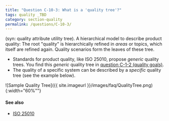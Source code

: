 ```yaml
---
title: "Question C-10-3: What is a 'quality tree'?"
tags: quality _TBD
category: section-quality
permalink: /questions/C-10-3/
---
```



(syn: quality attribute utility tree). A hierarchical model to describe
product quality: The root "quality" is hierarchically refined in _areas_ or
topics, which itself are refined again. Quality scenarios form the leaves of
these tree.

* Standards for product quality, like ISO 25010, propose _generic_ quality trees. You find this _generic_ quality tree in [question C-1-2 (quality goals)](/questions/C-1-2).
* The quality of a specific system can be described by a _specific_ quality tree (see the example below).


![Sample Quality Tree]({{ site.imageurl }}/images/faq/QualityTree.png){:width="60%""}  


#### See also

* [ISO 25010](https://en.wikipedia.org/wiki/ISO/IEC_9126#Developments)
